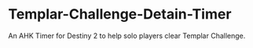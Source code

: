 # Templar-Challenge-Detain-Timer
An AHK Timer for Destiny 2 to help solo players clear Templar Challenge.

